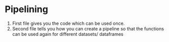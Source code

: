 # Pipelining

1. First file gives you the code which can be used once.
2. Second file tells you how you can create a pipeline so that the functions can be used again for different datasets/ dataframes
